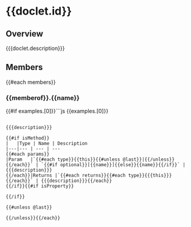 # {{doclet.id}}

## Overview

{{{doclet.description}}}

## Members

{{#each members}}
### <a id="{{id}}">{{memberof}}.{{name}}</a>

{{#if examples.[0]}}```js
{{examples.[0]}}
```{{/if}}

{{{description}}}

{{#if isMethod}}
|   |Type | Name | Description
|---|--- | --- | ---
{{#each params}}
|Param   |`{{#each type}}{{this}}{{#unless @last}}|{{/unless}}{{/each}}` | `{{#if optional}}[{{name}}]{{else}}{{name}}{{/if}}` | {{{description}}}
{{/each}}|Returns |`{{#each returns}}{{#each type}}{{{this}}}{{/each}}` | {{{description}}}{{/each}}
{{/if}}{{#if isProperty}}

{{/if}}

{{#unless @last}}

{{/unless}}{{/each}}